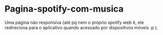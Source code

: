 # Pagina-spotify-com-musica
Uma página não responsiva (até pq nem o próprio spotify web é, ele redireciona para o aplicativo quando acessado por dispositivos móveis :p ).

